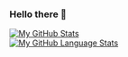### Hello there 👋

[![My GitHub Stats](https://github-readme-stats.vercel.app/api/?username=LukasBaginski&count_private=true&theme=tokyonight&showicons=true)]()
<br>
[![My GitHub Language Stats](https://github-readme-stats.vercel.app/api/top-langs/?username=LukasBaginski&langs_count=5&theme=tokyonight)]()

<!--
**LukasBaginski/LukasBaginski** is a ✨ _special_ ✨ repository because its `README.md` (this file) appears on your GitHub profile.

Here are some ideas to get you started:

- 🔭 I’m currently working on ...
- 🌱 I’m currently learning ...
- 👯 I’m looking to collaborate on ...
- 🤔 I’m looking for help with ...
- 💬 Ask me about ...
- 📫 How to reach me: ...
- 😄 Pronouns: ...
- ⚡ Fun fact: ...
-->
